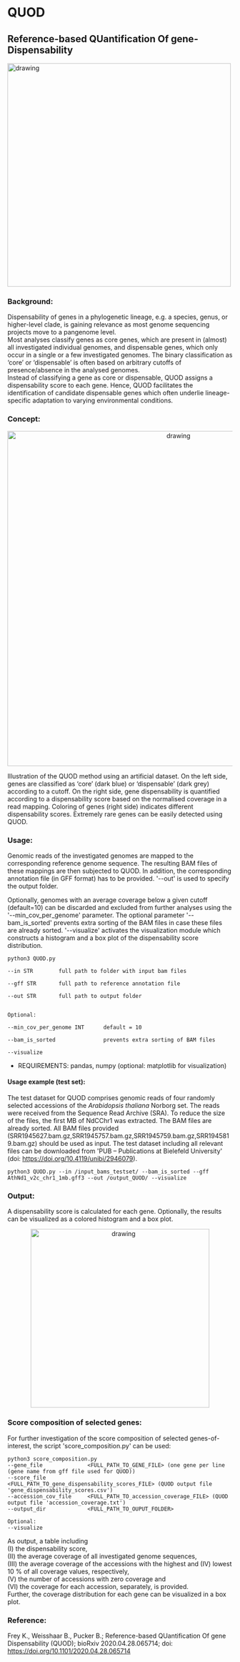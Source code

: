 # QUOD


## Reference-based QUantification Of gene-Dispensability
<img src="https://github.com/ksielemann/QUOD/blob/master/QUOD_logo.png" alt="drawing" width="500"/>


### Background:

Dispensability of genes in a phylogenetic lineage, e.g. a species, genus, or higher-level clade, is gaining relevance as most genome sequencing projects move to a pangenome level.  
Most analyses classify genes as core genes, which are present in (almost) all investigated individual genomes, and dispensable genes, which only occur in a single or a few investigated genomes. The binary classification as ‘core’ or ‘dispensable’ is often based on arbitrary cutoffs of presence/absence in the analysed genomes.  
Instead of classifying a gene as core or dispensable, QUOD assigns a dispensability score to each gene. Hence, QUOD facilitates the identification of candidate dispensable genes which often underlie lineage-specific adaptation to varying environmental conditions.  


### Concept:

<p align="center">
<img src="https://github.com/ksielemann/QUOD/blob/master/QUOD_concept.png" alt="drawing" width="750"/>
</p>

Illustration of the QUOD method using an artificial dataset. On the left side, genes are classified as ‘core’ (dark blue) or ‘dispensable’ (dark grey) according to a cutoff. On the right side, gene dispensability is quantified according to a dispensability score based on the normalised coverage in a read mapping. Coloring of genes (right side) indicates different dispensability scores. Extremely rare genes can be easily detected using QUOD.


### Usage:

Genomic reads of the investigated genomes are mapped to the corresponding reference genome sequence. The resulting BAM files of these mappings are then subjected to QUOD. In addition, the corresponding annotation file (in GFF format) has to be provided. '--out' is used to specify the output folder. 

Optionally, genomes with an average coverage below a given cutoff (default=10) can be discarded and excluded from further analyses using the '--min_cov_per_genome' parameter. The optional parameter '--bam_is_sorted' prevents extra sorting of the BAM files in case these files are already sorted. '--visualize' activates the visualization module which constructs a histogram and a box plot of the dispensability score distribution.  

~~~
python3 QUOD.py
  
--in STR        full path to folder with input bam files

--gff STR       full path to reference annotation file
  
--out STR       full path to output folder

  
Optional:
  
--min_cov_per_genome INT      default = 10
  
--bam_is_sorted               prevents extra sorting of BAM files
  
--visualize
~~~

- REQUIREMENTS: pandas, numpy (optional: matplotlib for visualization)


#### Usage example (test set):
The test dataset for QUOD comprises genomic reads of four randomly selected accessions of the *Arabidopsis thaliana* Norborg set. The reads were received from the Sequence Read Archive (SRA). To reduce the size of the files, the first MB of NdCChr1 was extracted. The BAM files are already sorted. All BAM files provided (SRR1945627.bam.gz,SRR1945757.bam.gz,SRR1945759.bam.gz,SRR1945819.bam.gz) should be used as input. The test dataset including all relevant files can be downloaded from 'PUB – Publications at Bielefeld University' (doi: <https://doi.org/10.4119/unibi/2946079>).    

~~~
python3 QUOD.py --in /input_bams_testset/ --bam_is_sorted --gff AthNd1_v2c_chr1_1mb.gff3 --out /output_QUOD/ --visualize
~~~


### Output:
A dispensability score is calculated for each gene. Optionally, the results can be visualized as a colored histogram and a box plot.

<p align="center">
<img src="https://github.com/ksielemann/QUOD/blob/master/score_distribution.png" alt="drawing" width="400"/>
</p>


### Score composition of selected genes:
For further investigation of the score composition of selected genes-of-interest, the script 'score_composition.py' can be used:
~~~
python3 score_composition.py
--gene_file              <FULL_PATH_TO_GENE_FILE> (one gene per line (gene name from gff file used for QUOD))
--score_file             <FULL_PATH_TO_gene_dispensability_scores_FILE> (QUOD output file 'gene_dispensability_scores.csv')
--accession_cov_file     <FULL_PATH_TO_accession_coverage_FILE> (QUOD output file 'accession_coverage.txt')
--output_dir             <FULL_PATH_TO_OUPUT_FOLDER>

Optional:
--visualize
~~~
As output, a table including  
(I) the dispensability score,  
(II) the average coverage of all investigated genome sequences,  
(III) the average coverage of the accessions with the highest and (IV) lowest 10 % of all coverage values, respectively,  
(V) the number of accessions with zero coverage and  
(VI) the coverage for each accession, separately, is provided.  
Further, the coverage distribution for each gene can be visualized in a box plot.  


### Reference:
Frey K., Weisshaar B., Pucker B.; Reference-based QUantification Of gene Dispensability (QUOD); bioRxiv 2020.04.28.065714; doi: <https://doi.org/10.1101/2020.04.28.065714>
